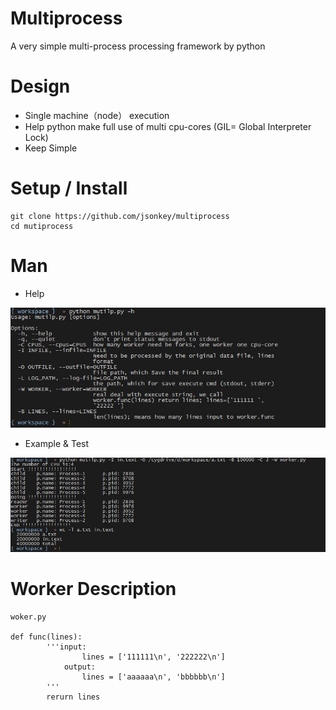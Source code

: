 # Multiprocess
A very simple multi-process processing framework by python

# Design
* Single machine（node） execution
* Help python make full use of multi cpu-cores (GIL= Global Interpreter Lock)
* Keep Simple


# Setup / Install
    git clone https://github.com/jsonkey/multiprocess
    cd mutiprocess


# Man
* Help

![image](https://github.com/jsonkey/multiprocess/blob/master/help.JPG)

* Example & Test

![image](https://github.com/jsonkey/multiprocess/blob/master/example.JPG)

# Worker Description
    woker.py
    
    def func(lines):
            '''input:
                    lines = ['111111\n', '222222\n']
                output:
                    lines = ['aaaaaa\n', 'bbbbbb\n']
            '''
            rerurn lines


